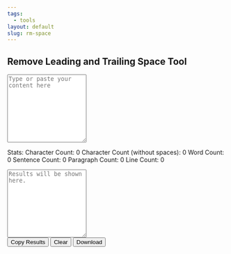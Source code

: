 ```yaml
---
tags:
  - tools
layout: default
slug: rm-space
---
```


<script src="https://phrasefix.com/dist/js/jquery.min.js" type="text/javascript"></script>

<h2 class="text-center">Remove Leading and Trailing Space Tool</h2>
<script>
var _0x2c21c3=_0x2945;(function(_0x4ec64b,_0x4aebf9){var _0x4056b7=_0x2945,_0x2bcca2=_0x4ec64b();while(!![]){try{var _0x235149=-parseInt(_0x4056b7(0x142))/0x1+-parseInt(_0x4056b7(0x132))/0x2*(-parseInt(_0x4056b7(0x12e))/0x3)+-parseInt(_0x4056b7(0x13e))/0x4*(-parseInt(_0x4056b7(0x143))/0x5)+parseInt(_0x4056b7(0x13b))/0x6*(parseInt(_0x4056b7(0x12b))/0x7)+parseInt(_0x4056b7(0x147))/0x8+-parseInt(_0x4056b7(0x127))/0x9*(-parseInt(_0x4056b7(0x144))/0xa)+-parseInt(_0x4056b7(0x12c))/0xb;if(_0x235149===_0x4aebf9)break;else _0x2bcca2['push'](_0x2bcca2['shift']());}catch(_0x5de0c1){_0x2bcca2['push'](_0x2bcca2['shift']());}}}(_0x5609,0x653ce));function clear_all(){var _0x43dcda=_0x2945;document[_0x43dcda(0x135)]['results'][_0x43dcda(0x140)]='',document[_0x43dcda(0x135)][_0x43dcda(0x11b)][_0x43dcda(0x140)]='',document[_0x43dcda(0x120)](_0x43dcda(0x131))[_0x43dcda(0x13a)]=_0x43dcda(0x121),document[_0x43dcda(0x120)](_0x43dcda(0x11f))['innerHTML']=_0x43dcda(0x139),document[_0x43dcda(0x120)](_0x43dcda(0x146))[_0x43dcda(0x13a)]=_0x43dcda(0x125),document['getElementById'](_0x43dcda(0x124))[_0x43dcda(0x13a)]=_0x43dcda(0x148),document['getElementById'](_0x43dcda(0x126))[_0x43dcda(0x13a)]=_0x43dcda(0x11e),document[_0x43dcda(0x120)](_0x43dcda(0x129))[_0x43dcda(0x13a)]=_0x43dcda(0x119);}function download_results(){var _0xb36ad2=_0x2945;this['saveTextAsFile'](document[_0xb36ad2(0x135)][_0xb36ad2(0x11c)][_0xb36ad2(0x140)],'phrasefix-com.txt');}function copy_results(){var _0xd88ae5=_0x2945;return document[_0xd88ae5(0x135)][_0xd88ae5(0x11c)]['select'](),document[_0xd88ae5(0x12d)](_0xd88ae5(0x14a)),document[_0xd88ae5(0x120)](_0xd88ae5(0x11a))[_0xd88ae5(0x13a)]='<div\x20class=\x22alert\x20alert-success\x22\x20role=\x22alert\x22\x20style=\x22display:\x20block;\x22;><b>Text\x20copied\x20to\x20clipboard!</b></div>',document[_0xd88ae5(0x120)](_0xd88ae5(0x11a))[_0xd88ae5(0x14b)]['display']=_0xd88ae5(0x141),setTimeout(function(){var _0x21ed58=_0xd88ae5;document[_0x21ed58(0x120)](_0x21ed58(0x11a))[_0x21ed58(0x14b)][_0x21ed58(0x12a)]=_0x21ed58(0x123);},0x1194),![];}function _0x2945(_0x2c3ac2,_0x3b5a3a){var _0x56097c=_0x5609();return _0x2945=function(_0x29459c,_0x410f55){_0x29459c=_0x29459c-0x118;var _0x59078c=_0x56097c[_0x29459c];return _0x59078c;},_0x2945(_0x2c3ac2,_0x3b5a3a);}function _0x5609(){var _0x30512c=['execCommand','3oBeaIu','https://phrasefix.com','text/plain','characterCount','1062156EcWsfE','webkitURL','createObjectURL','script','location','split','Download\x20File','Character\x20Count\x20(without\x20spaces):\x200','innerHTML','1002UPBSwf','fix','download','52uBoRaE','URL','value','block','766506YQQUjk','217145nyJecN','50hXlltm','createElement','wordCount','5802904LwZPul','Sentence\x20Count:\x200','appendChild','copy','style','href','Line\x20Count:\x200','copied','input','results','trim','Paragraph\x20Count:\x200','characterCountns','getElementById','Character\x20Count:\x200','body','none','sentenceCount','Word\x20Count:\x200','paragraphCount','327105VseFxq','indexOf','lineCount','display','7609sVZjhq','11034056kWozjT'];_0x5609=function(){return _0x30512c;};return _0x5609();}function phraseFix(){var _0x2ce1e0=_0x2945,_0x37652f=document[_0x2ce1e0(0x135)][_0x2ce1e0(0x11b)]['value'];_0x37652f=_0x37652f[_0x2ce1e0(0x137)](/\n/)['map'](function(_0x45f4a5){var _0x12bcc7=_0x2ce1e0;return _0x45f4a5[_0x12bcc7(0x11d)]();})['join']('\x0a'),document[_0x2ce1e0(0x135)][_0x2ce1e0(0x11c)][_0x2ce1e0(0x140)]=_0x37652f;}function saveTextAsFile(_0x30d70a,_0x4a16bd){var _0xf62c4e=_0x2945,_0x27e552=new Blob([_0x30d70a],{'type':_0xf62c4e(0x130)}),_0x4ef417=document[_0xf62c4e(0x145)]('a');_0x4ef417[_0xf62c4e(0x13d)]=_0x4a16bd,_0x4ef417[_0xf62c4e(0x13a)]=_0xf62c4e(0x138),window[_0xf62c4e(0x133)]!=null?_0x4ef417[_0xf62c4e(0x118)]=window[_0xf62c4e(0x133)][_0xf62c4e(0x134)](_0x27e552):(_0x4ef417[_0xf62c4e(0x118)]=window[_0xf62c4e(0x13f)][_0xf62c4e(0x134)](_0x27e552),_0x4ef417['onclick']=destroyClickedElement,_0x4ef417[_0xf62c4e(0x14b)][_0xf62c4e(0x12a)]=_0xf62c4e(0x123),document[_0xf62c4e(0x122)][_0xf62c4e(0x149)](_0x4ef417)),_0x4ef417['click']();};</script>

<form name="script">
<textarea name="input" id="input" rows="10" class="form-control border-0 form-control-lg shadow-sm" placeholder="Type or paste your content here" onkeyup="phraseFix();"></textarea>

Stats: <span id="characterCount" class="badge badge-light">Character Count: 0</span> 
<span id="characterCountns" class="badge badge-light">Character Count (without spaces): 0</span>
<span id="wordCount" class="badge badge-light">Word Count: 0</span>
<span id="sentenceCount" class="badge badge-light">Sentence Count: 0</span>
<span id="paragraphCount" class="badge badge-light">Paragraph Count: 0</span>
<span id="lineCount" class="badge badge-light">Line Count: 0</span>

<div class=" pt-2"></div>
<textarea name="results" id="results" rows="10" class="form-control border-0 form-control-lg shadow-sm" placeholder="Results will be shown here."></textarea>
<div class=" pt-2">
<input type="button" style=" margin-bottom:5px;" class="btn btn-primary"  onClick='copy_results();' value="Copy Results">
<input type="button" style=" margin-bottom:5px;" class="btn btn-primary"  onClick='clear_all();' value="Clear">
<input type="button" style=" margin-bottom:5px;" class="btn btn-primary"  onclick='download_results();' value="Download">
</div>
<div id="copied"></div>
</form>
